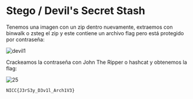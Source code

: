# Stego / Devil's Secret Stash

Tenemos una imagen con un zip dentro nuevamente, extraemos con binwalk o zsteg el zip y este contiene un archivo flag pero está protegido por contraseña:

![devil1](https://github.com/user-attachments/assets/4dafdd01-839b-4a86-a4aa-faa9b686cc16)

Crackeamos la contraseña con John The Ripper o hashcat y obtenemos la flag:

![25](https://github.com/user-attachments/assets/bac159d1-8bcf-4c8b-a1b4-10aecd07ef2b)

`NICC{J3rS3y_D3v1l_Arch1V3}`

